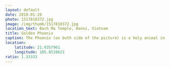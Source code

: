 ```yaml
---
layout: default
date: 2018-01-20
photo: 1517810372.jpg
image: /img/thumb/1517810372.jpg
location_text: Bach Ma Temple, Hanoi, Vietnam
title: Golden Phoenix
caption: The Phoenix (on both side of the picture) is a holy animal in Vietnam. The three other ones are the Turtle, the Unicorn and the Dragon.<br /><br />The offerings are made for the dead in hope that their spirit will feel as good as when they were still alive and enjoying life. Usually the offerings are based on alcohol, chocolate and even cigarettes.
location:
    latitude: 21.0357961
    longitude: 105.8510621
ratio: 1.33333
---
```

